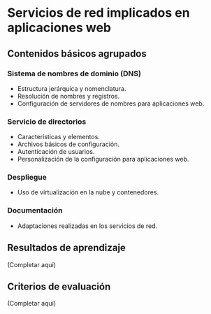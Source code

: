 # Servicios de red implicados en aplicaciones web

## Contenidos básicos agrupados

### Sistema de nombres de dominio (DNS)
- Estructura jerárquica y nomenclatura.
- Resolución de nombres y registros.
- Configuración de servidores de nombres para aplicaciones web.

### Servicio de directorios
- Características y elementos.
- Archivos básicos de configuración.
- Autenticación de usuarios.
- Personalización de la configuración para aplicaciones web.

### Despliegue
- Uso de virtualización en la nube y contenedores.

### Documentación
- Adaptaciones realizadas en los servicios de red.

## Resultados de aprendizaje
(Completar aquí)

## Criterios de evaluación
(Completar aquí)


